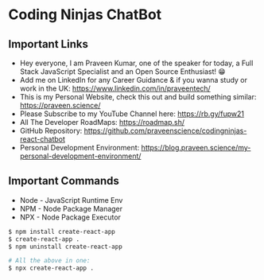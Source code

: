 # Coding Ninjas ChatBot

## Important Links

- Hey everyone, I am Praveen Kumar, one of the speaker for today, a Full Stack JavaScript Specialist and an Open Source Enthusiast! 😁
- Add me on LinkedIn for any Career Guidance & if you wanna study or work in the UK: https://www.linkedin.com/in/praveentech/
- This is my Personal Website, check this out and build something similar: https://praveen.science/
- Please Subscribe to my YouTube Channel here: https://rb.gy/fupw21
- All The Developer RoadMaps: https://roadmap.sh/
- GitHub Repository: https://github.com/praveenscience/codingninjas-react-chatbot
- Personal Development Environment: https://blog.praveen.science/my-personal-development-environment/

## Important Commands

- Node - JavaScript Runtime Env
- NPM - Node Package Manager
- NPX - Node Package Executor

```bash
$ npm install create-react-app
$ create-react-app .
$ npm uninstall create-react-app

# All the above in one:
$ npx create-react-app .
```
